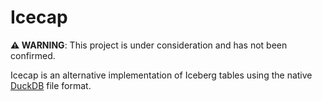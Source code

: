 # Icecap

**⚠ WARNING**: This project is under consideration and has not been confirmed.

Icecap is an alternative implementation of Iceberg tables using the native [DuckDB](https://duckdb.org/) file format.

